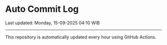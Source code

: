 # Auto Commit Log

Last updated: Monday, 15-09-2025 04:10 WIB

---

This repository is automatically updated every hour using GitHub Actions.
